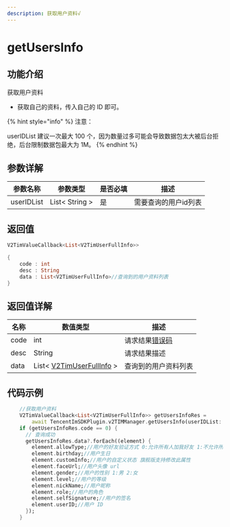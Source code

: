 ```yaml
---
description: 获取用户资料√
---
```


# getUsersInfo

## 功能介绍

获取用户资料

* 获取自己的资料，传入自己的 ID 即可。

{% hint style="info" %}
注意：

userIDList 建议一次最大 100 个，因为数量过多可能会导致数据包太大被后台拒绝，后台限制数据包最大为 1M。
{% endhint %}

## 参数详解

| 参数名称       | 参数类型           | 是否必填 | 描述          |
| ---------- | -------------- | ---- | ----------- |
| userIDList | List< String > | 是    | 需要查询的用户id列表 |

## 返回值

```dart
V2TimValueCallback<List<V2TimUserFullInfo>>

{
    code : int
    desc : String
    data : List<V2TimUserFullInfo>//查询到的用户资料列表
}
```

## 返回值详解

| 名称   | 数值类型                                                                    | 描述                                                             |
| ---- | ----------------------------------------------------------------------- | -------------------------------------------------------------- |
| code | int                                                                     | 请求结果[错误码](https://cloud.tencent.com/document/product/269/1671) |
| desc | String                                                                  | 请求结果描述                                                         |
| data | List< [V2TimUserFullInfo](../keyClass/user/v2timuserfullinfo.md) > | 查询到的用户资料列表                                                     |

## 代码示例  &#x20;

```dart
    //获取用户资料
    V2TimValueCallback<List<V2TimUserFullInfo>> getUsersInfoRes =
        await TencentImSDKPlugin.v2TIMManager.getUsersInfo(userIDList: []);//需要查询的用户id列表
    if (getUsersInfoRes.code == 0) {
      // 查询成功
      getUsersInfoRes.data?.forEach((element) {
        element.allowType;//用户的好友验证方式 0:允许所有人加我好友 1:不允许所有人加我好友 2:加我好友需我确认
        element.birthday;//用户生日
        element.customInfo;//用户的自定义状态 旗舰版支持修改此属性
        element.faceUrl;//用户头像 url
        element.gender;//用户的性别 1:男 2:女
        element.level;//用户的等级
        element.nickName;//用户昵称
        element.role;//用户的角色
        element.selfSignature;//用户的签名
        element.userID;//用户 ID
      });
    }
```
